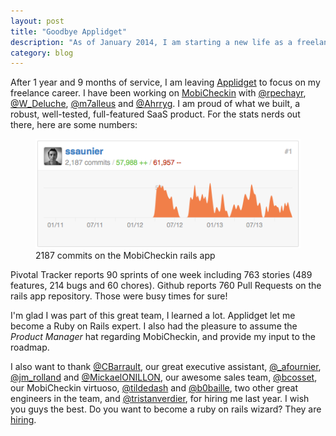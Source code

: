 ```yaml
---
layout: post
title: "Goodbye Applidget"
description: "As of January 2014, I am starting a new life as a freelance web consultant"
category: blog
---
```


After 1 year and 9 months of service, I am leaving [Applidget](http://www.applidget.com) to focus on my freelance career. I have been working on [MobiCheckin](http://www.mobicheckin.com/) with [@rpechayr](http://twitter.com/rpechayr), [@W_Deluche](https://twitter.com/W_Deluche), [@m7alleus](https://m7alleus) and [@Ahrryg](https://twitter.com/Ahrryg). I am proud of what we built, a robust, well-tested, full-featured SaaS product. For the stats nerds out there, here are some numbers:

<figure class="center">
  <img src="/images/posts/github-ssaunier-mobicheckin.png" alt="2187 commits" />
  <figcaption>2187 commits on the MobiCheckin rails app </figcaption>
</figure>


Pivotal Tracker reports 90 sprints of one week including 763 stories (489 features, 214 bugs and 60 chores). Github reports 760 Pull Requests on the rails app repository. Those were busy times for sure!

I'm glad I was part of this great team, I learned a lot. Applidget let me become a Ruby on Rails expert. I also had the pleasure to assume the *Product Manager* hat regarding MobiCheckin, and provide my input to the roadmap.

I also want to thank [@CBarrault](https://twitter.com/CBarrault), our great executive assistant, [@_afournier](https://twitter.com/_afournier), [@jm_rolland](https://twitter.com/jm_rolland) and [@MickaelONILLON](https://twitter.com/MickaelONILLON), our awesome sales team, [@bcosset](https://twitter.com/bcosset), our MobiCheckin virtuoso, [@tildedash](https://twitter.com/tildedash) and [@b0baille](https://twitter.com/b0baille), two other great engineers in the team, and [@tristanverdier](https://twitter.com/tristanverdier), for hiring me last year. I wish you guys the best. Do you want to become a ruby on rails wizard? They are [hiring](http://www.applidget.com/pages/job_offers).